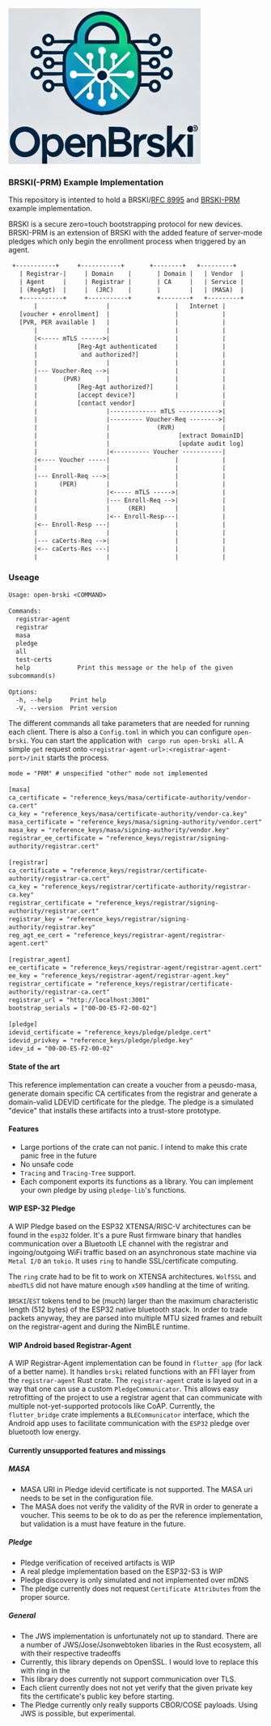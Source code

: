 <img src="openbrski-logo.png" width="380" alt="Open BRSKI Logo; A Lock Icon with multiple connecting lines extending from each vertical plane">

### BRSKI(-PRM) Example Implementation

This repository is intented to hold a BRSKI/[RFC 8995](https://datatracker.ietf.org/doc/rfc8995/) and [BRSKI-PRM](https://datatracker.ietf.org/doc/draft-ietf-anima-brski-prm/) example implementation.

BRSKI is a secure zero=touch bootstrapping protocol for new devices. BRSKI-PRM is an extension of BRSKI with the added feature of server-mode pledges which only begin the 
enrollment process when triggered by an agent. 

```
 +-----------+     +-----------+       +--------+   +---------+
   | Registrar-|     | Domain    |       | Domain |   | Vendor  |
   | Agent     |     | Registrar |       | CA     |   | Service |
   | (RegAgt)  |     |  (JRC)    |       |        |   | (MASA)  |
   +-----------+     +-----------+       +--------+   +---------+
       |                   |                  |   Internet |
   [voucher + enrollment]  |                  |            |
   [PVR, PER available ]   |                  |            |
       |                   |                  |            |
       |<----- mTLS ------>|                  |            |
       |           [Reg-Agt authenticated     |            |
       |            and authorized?]          |            |
       |                   |                  |            |
       |--- Voucher-Req -->|                  |            |
       |       (PVR)       |                  |            |
       |           [Reg-Agt authorized?]      |            |
       |           [accept device?]           |            |
       |           [contact vendor]                        |
       |                   |------------- mTLS ----------->|
       |                   |--------- Voucher-Req -------->|
       |                   |             (RVR)             |
       |                   |                   [extract DomainID]
       |                   |                   [update audit log]
       |                   |<---------- Voucher -----------|
       |<---- Voucher -----|                  |            |
       |                   |                  |            |
       |--- Enroll-Req --->|                  |            |
       |      (PER)        |                  |            |
       |                   |<----- mTLS ----->|            |
       |                   |--- Enroll-Req -->|            |
       |                   |     (RER)        |            |
       |                   |<-- Enroll-Resp---|            |
       |<-- Enroll-Resp ---|                  |            |
       |                   |                  |            |
       |--- caCerts-Req -->|                  |            |
       |<-- caCerts-Res ---|                  |            |
       |                   |                  |            |
```
### Useage

```
Usage: open-brski <COMMAND>

Commands:
  registrar-agent  
  registrar        
  masa             
  pledge           
  all              
  test-certs       
  help             Print this message or the help of the given subcommand(s)

Options:
  -h, --help     Print help
  -V, --version  Print version
```

The different commands all take parameters that are needed for running each client. There is also a `Config.toml` in which you can configure `open-brski`.
You can start the application with ` cargo run open-brski all`. A simple `get` request onto `<registrar-agent-url>:<registrar-agent-port>/init` starts the process.

```
mode = "PRM" # unspecified "other" mode not implemented

[masa]
ca_certificate = "reference_keys/masa/certificate-authority/vendor-ca.cert"
ca_key = "reference_keys/masa/certificate-authority/vendor-ca.key"
masa_certificate = "reference_keys/masa/signing-authority/vendor.cert"
masa_key = "reference_keys/masa/signing-authority/vendor.key"
registrar_ee_certificate = "reference_keys/registrar/signing-authority/registrar.cert"

[registrar]
ca_certificate = "reference_keys/registrar/certificate-authority/registrar-ca.cert"
ca_key = "reference_keys/registrar/certificate-authority/registrar-ca.key"
registrar_certificate = "reference_keys/registrar/signing-authority/registrar.cert"
registrar_key = "reference_keys/registrar/signing-authority/registrar.key"
reg_agt_ee_cert = "reference_keys/registrar-agent/registrar-agent.cert"

[registrar_agent]
ee_certificate = "reference_keys/registrar-agent/registrar-agent.cert"
ee_key = "reference_keys/registrar-agent/registrar-agent.key"
registrar_certificate = "reference_keys/registrar/certificate-authority/registrar-ca.cert"
registrar_url = "http://localhost:3001"
bootstrap_serials = ["00-D0-E5-F2-00-02"]

[pledge]
idevid_certificate = "reference_keys/pledge/pledge.cert"
idevid_privkey = "reference_keys/pledge/pledge.key"
idev_id = "00-D0-E5-F2-00-02"
```

#### State of the art

This reference implementation can create a voucher from a peusdo-masa, generate domain specific CA certificates from the registrar and generate a domain-valid LDEVID certificate for the pledge. 
The pledge is a simulated "device" that installs these artifacts into a trust-store prototype. 

#### Features
- Large portions of the crate can not panic. I intend to make this crate panic free in the future
- No unsafe code
- `Tracing` and `Tracing-Tree` support.
- Each component exports its functions as a library. You can implement your own pledge by using `pledge-lib`'s functions.

#### WIP ESP-32 Pledge

A WIP Pledge based on the ESP32 XTENSA/RISC-V architectures can be found in the `esp32` folder. It's a pure Rust firmware binary that handles communication over a Bluetooth LE channel with the registrar and ingoing/outgoing WiFi traffic based on an asynchronous state machine via `Metal I/O` an `tokio`. It uses `ring` to handle SSL/certificate computing.

The `ring` crate had to be fit to work on XTENSA architectures. `WolfSSL` and `mbedTLS` did not have mature enough `x509` handling at the time of writing.

`BRSKI`/`EST` tokens tend to be (much) larger than the maximum characteristic length (512 bytes) of the ESP32 native bluetooth stack. In order to trade packets anyway, they are parsed into multiple MTU sized frames and rebuilt on the registrar-agent and during the NimBLE runtime. 

#### WIP Android based Registrar-Agent

A WIP Registrar-Agent implementation can be found in `flutter_app` (for lack of a better name).
It handles `brski` related functions with an FFI layer from the `registrar-agent` Rust crate. The `registrar-agent` crate is layed out in a way that one can use a custom `PledgeCommunicator`. This allows easy retrofitting of the project to use a registrar agent that can communicate with multiple not-yet-supported protocols like CoAP. Currently, the `flutter_bridge` crate implements a `BLECommunicator` interface, which the Android app uses to facilitate communication with the `ESP32` pledge over bluetooth low energy.

#### Currently unsupported features and missings

##### MASA

- MASA URI in Pledge idevid certificate is not supported. The MASA uri needs to be set in the configuration file.
- The MASA does not verify the validity of the RVR in order to generate a voucher. This seems to be ok to do as per the reference implementation, but validation is a must have feature in the future.

##### Pledge 
- Pledge verification of received artifacts is WIP
- A real pledge implementation based on the ESP32-S3 is WIP
- Pledge discovery is only simulated and not implemented over mDNS
- The pledge currently does not request `Certificate Attributes` from the proper source. 

##### General
- The JWS implementation is unfortunately not up to standard. There are a number of JWS/Jose/Jsonwebtoken libaries in the Rust ecosystem, all with their respective tradeoffs
- Currently, this library depends on OpenSSL. I would love to replace this with ring in the 
- This library does currently not support communication over TLS.
- Each client currently does not not yet verify that the given private key fits the certificate's public key before starting.
- The Pledge currently only really supports CBOR/COSE payloads. Using JWS is possible, but experimental.

